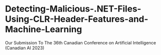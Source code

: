 # Detecting-Malicious-.NET-Files-Using-CLR-Header-Features-and-Machine-Learning
Our Submission To The 36th Canadian Conference on Artificial Intelligence (Canadian AI 2023)
